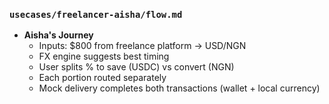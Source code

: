### `usecases/freelancer-aisha/flow.md`
- **Aisha's Journey**
  - Inputs: $800 from freelance platform → USD/NGN
  - FX engine suggests best timing
  - User splits % to save (USDC) vs convert (NGN)
  - Each portion routed separately
  - Mock delivery completes both transactions (wallet + local currency)

